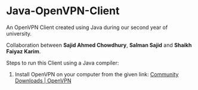 # Java-OpenVPN-Client

An OpenVPN Client created using Java during our second year of university.

Collaboration between **Sajid Ahmed Chowdhury**, **Salman Sajid** and **Shaikh Faiyaz Karim**.

Steps to run this Client using a Java compiler:
1. Install OpenVPN on your computer from the given link: [Community Downloads | OpenVPN](https://openvpn.net/community-downloads/)

